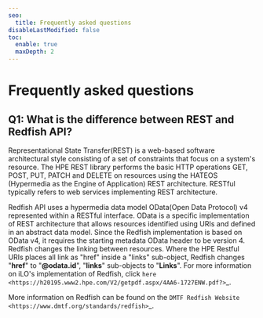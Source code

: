 ```yaml
---
seo:
  title: Frequently asked questions
disableLastModified: false
toc:
  enable: true
  maxDepth: 2
---
```


# Frequently asked questions

Q1: What is the difference between REST and Redfish API?
--------------------------------------------------------

Representational State Transfer(REST) is a web-based software architectural style consisting of a set of constraints that focus on a system's resource. The HPE REST library performs the basic HTTP operations GET, POST, PUT, PATCH and DELETE on resources using the HATEOS (Hypermedia as the Engine of Application) REST architecture. RESTful typically refers to web services implementing REST architecture.

Redfish API uses a hypermedia data model OData(Open Data Protocol) v4 represented within a RESTful interface. OData is a specific implementation of REST architecture that allows resources identified using URIs and defined in an abstract data model. Since the Redfish implementation is based on OData v4, it requires the starting metadata OData header to be version 4. Redfish changes the linking between resources. Where the HPE Restful URIs places all link as "href" inside a "links" sub-object, Redfish changes "**href**" to "**@odata.id**", "**links**" sub-objects to "**Links**". For more information on iLO's implementation of Redfish, click `here <https://h20195.www2.hpe.com/V2/getpdf.aspx/4AA6-1727ENW.pdf?>`_.

More information on Redfish can be found on the `DMTF Redfish Website <https://www.dmtf.org/standards/redfish>`_.
